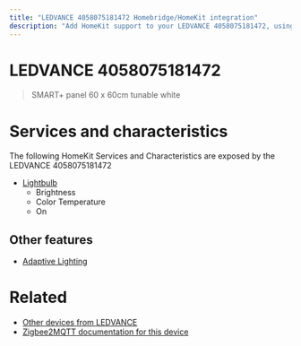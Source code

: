 ```yaml
---
title: "LEDVANCE 4058075181472 Homebridge/HomeKit integration"
description: "Add HomeKit support to your LEDVANCE 4058075181472, using Homebridge, Zigbee2MQTT and homebridge-z2m."
---
```

<!---
This file has been GENERATED using src/docgen/docgen.ts
DO NOT EDIT THIS FILE MANUALLY!
-->
# LEDVANCE 4058075181472
> SMART+ panel 60 x 60cm tunable white


# Services and characteristics
The following HomeKit Services and Characteristics are exposed by
the LEDVANCE 4058075181472

* [Lightbulb](../../light.md)
  * Brightness
  * Color Temperature
  * On


## Other features
* [Adaptive Lighting](../../light.md)


# Related
* [Other devices from LEDVANCE](../index.md#ledvance)
* [Zigbee2MQTT documentation for this device](https://www.zigbee2mqtt.io/devices/4058075181472.html)